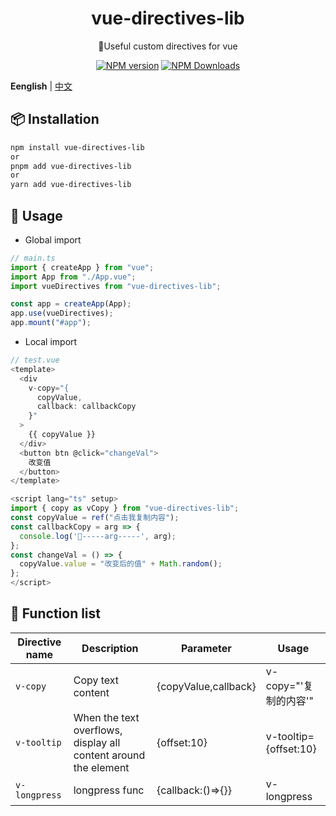 <h1 align="center">vue-directives-lib</h1>
<p align="center">🚀Useful custom directives for vue </p>

<p align="center">
<a href="https://www.npmjs.com/package/vue-directives-lib" target="__blank"><img src="https://img.shields.io/npm/v/vue-directives-lib?color=a1b858&label=" alt="NPM version"></a>
<a href="https://www.npmjs.com/package/vue-directives-lib" target="__blank"><img alt="NPM Downloads" src="https://img.shields.io/npm/dm/vue-directives-lib?color=50a36f&label="></a>
</p>

**Eenglish** | [中文](./README.zh-CN.md)

## 📦 Installation

```bash
npm install vue-directives-lib
or
pnpm add vue-directives-lib
or
yarn add vue-directives-lib
```

## 🦄 Usage

- Global import

```ts
// main.ts
import { createApp } from "vue";
import App from "./App.vue";
import vueDirectives from "vue-directives-lib";

const app = createApp(App);
app.use(vueDirectives);
app.mount("#app");
```

- Local import

```ts
// test.vue
<template>
  <div
    v-copy="{
      copyValue,
      callback: callbackCopy
    }"
  >
    {{ copyValue }}
  </div>
  <button btn @click="changeVal">
    改变值
  </button>
</template>

<script lang="ts" setup>
import { copy as vCopy } from "vue-directives-lib";
const copyValue = ref("点击我复制内容");
const callbackCopy = arg => {
  console.log('🐳-----arg-----', arg);
};
const changeVal = () => {
  copyValue.value = "改变后的值" + Math.random();
};
</script>
```

## 🐳 Function list

| Directive name | Description                                                     | Parameter            | Usage                 |
| -------------- | --------------------------------------------------------------- | -------------------- | --------------------- |
| `v-copy`       | Copy text content                                               | {copyValue,callback} | v-copy="'复制的内容'" |
| `v-tooltip`    | When the text overflows, display all content around the element | {offset:10}          | v-tooltip={offset:10} |
| `v-longpress`  | longpress func                                                  | {callback:()=>{}}    | v-longpress           |
